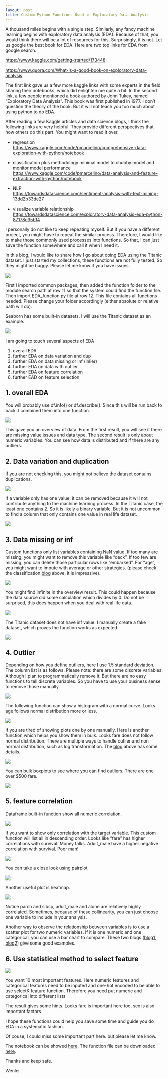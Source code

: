 ```yaml
---
layout: post
title: Custom Python Functions Used in Exploratory Data Analysis
---
```


A thousand miles begins with a single step. Similarly, any fancy machine learning begins with  exploratory data analysis (EDA). Because of that, you would think there will be a lot of resources for this. Surprisingly, it is not. Let us google the best book for EDA.  Here are two top links for EDA from google search.  

<https://www.kaggle.com/getting-started/173448>

<https://www.quora.com/What-is-a-good-book-on-exploratory-data-analysis>

The first link gave us a few more kaggle links with some experts in the field sharing their notebooks, which did enlighten me quite a bit. In the second link, a few people mentioned a book authored by John Tukey, named “Exploratory Data Analysis”. This book was first published in 1977. I don’t question the theory of the book. But it will not teach you too much about using python to do EDA.   

After reading a few Kaggle articles and data science blogs, I think the following links are very helpful. They provide different perspectives that how others do this part.  You might want to read it over.    

* regression  
<https://www.kaggle.com/code/pmarcelino/comprehensive-data-exploration-with-python/notebook>  

* classification  plus methodology  minimal model to chubby model and monitor model performance   
<https://www.kaggle.com/code/pmarcelino/data-analysis-and-feature-extraction-with-python/notebook>

* NLP  
<https://towardsdatascience.com/sentiment-analysis-with-text-mining-13dd2b33de27>

* visualize  variable relationship  
<https://towardsdatascience.com/exploratory-data-analysis-eda-python-87178e35b14>  

I personally do not like to keep repeating myself. But if you have a different project, you might have to repeat the similar process. Therefore, I would like to make those commonly used processes into functions. So that, I can just save the function somewhere and call it when I need it.  

In this blog, I would like to share how I go about doing EDA using the Titanic dataset. I just started my collections, these functions are not fully tested. So they might be buggy.  Please let me know if you have issues.    

<img src="/images/blog49/1package.PNG">  

First I imported common packages, then added the function folder to the module search path at row 11 so that the system could find the function file.  Then import EDA_function.py  file at row 12. This file  contains all functions needed. Please change your folder accordingly (either absolute or relative  path will do).  

Seaborn has some built-in datasets. I will use the Titanic dataset as an example.  

<img src="/images/blog49/2importdataset.PNG">  

I am going to touch several aspects of EDA  
1.  overall EDA  
2.  further EDA on data variation and dup  
3.  further EDA on data missing or inf  (inlier)  
4.  further EDA on data with outlier   
5.  further EDA on feature correlation  
6.  further EAD on feature selection  

## 1. overall EDA  
You will probably use df.info() or df.describe().  Since this will be run back to back. I combined them into one function.  

<img src="/images/blog49/3overall.PNG">  

This gave you an overview of data.  From the first result, you will see if there are missing value issues and data type.   The second result is only about numeric  variables.  You can see how data is distributed and if there are any outliers.  

## 2. Data variation and duplication  
If you are not checking this, you might not believe the dataset contains duplications.  

<img src="/images/blog49/4dup.PNG"> 

If a variable only has one value, it can be removed because it will not contribute anything to the machine learning process. In the Titanic case, the least one contains 2. So it is likely a binary variable. But it is not uncommon to find a column that only contains one value in real life dataset.  

<img src="/images/blog49/5variationPNG.PNG">  

## 3. Data missing or inf  
Custom functions only list variables containing NaN  value. If too many are missing, you might want to remove this variable like “deck”. If too few are missing, you can delete those particular rows like  “embarked”. For “age”, you might want to impute with average  or other strategies. (please check the classification [blog](https://www.kaggle.com/code/pmarcelino/data-analysis-and-feature-extraction-with-python/notebook) above, it is impressive).  

<img src="/images/blog49/6missing.PNG">   

You might find infinite in the overview result.  This could happen because the data source did some calculation which divides by 0.  Do not be surprised,  this does happen when you deal with real life data.  

<img src="/images/blog49/7inf1.PNG">  

The Titanic dataset does not have inf value.  I manually create a fake dataset, which proves the  function works as expected.  

<img src="/images/blog49/7inf2.PNG">  

## 4. Outlier
Depending on how you define outliers, here I use 1.5 standard deviation.  The column list is as follows.  Please note: there are some discrete variables.  Although  I plan to programmatically remove it. But there are no easy functions to tell discrete variables. So you have to use your business sense to remove those manually.  

<img src="/images/blog49/8outlier1.PNG">  

The following function can show a histogram with a normal curve.  Looks age follows normal distribution more or less. 

<img src="/images/blog49/8outlier2.PNG">  

If you are tired of showing plots one by one manually. Here is  another function,which helps you show them in bulk.  Looks fare does not follow normal distribution.
There are multiple ways to handle outlier and non normal distribution, such as log transformation. The [blog](https://www.kaggle.com/code/pmarcelino/comprehensive-data-exploration-with-python/notebook) above has some details.  

<img src="/images/blog49/8outlier3.PNG"> 

You can bulk boxplots to see where you can find outliers. There are one over $500 fare.   

<img src="/images/blog49/8outlier4.PNG">   

## 5.	feature correlation  
Dataframe built-in function show all numeric correlation.  

<img src="/images/blog49/9all.PNG">  

If you want to show only correlation with the target  variable.  This  custom  function will list all in descending order.  Looks like “fare” has higher correlations with survival.  Money talks. Adult_male have a higher negative correlation with survival. Poor man!  

<img src="/images/blog49/9target.PNG">

You can take a close look using pairplot 

<img src="/images/blog49/9pairplot.PNG">   

Another useful plot is heatmap.   

<img src="/images/blog49/9heatmap.PNG">  

Notice parch and sibsp,  adult_male and alone are relatively  highly correlated.  Sometimes, because of these collinearity, you can just choose one variable to include in your analysis.
 
Another way to observe the relationship between  variables is to use a scatter plot for two numeric  variables.  If it is one numeric and one categorical,  you can use a bar chart to compare. These two blogs ([blog1](https://www.kaggle.com/code/pmarcelino/comprehensive-data-exploration-with-python/notebook), [blog2](https://towardsdatascience.com/exploratory-data-analysis-eda-python-87178e35b14))  give some good examples.  

## 6.	Use  statistical method to select feature

<img src="/images/blog49/10selectKb.PNG">  

You want 10 most important features. Here numeric features and categorical features need to be inputed and one-hot encoded to be able to use selectK feature function. Therefore you need put numeric and  categorical into different lists 

The result gives some hints. Looks fare is important here too, sex is also important factors.  

I hope these functions could help you save some time and guide you do EDA in a systematic fashion.  

Of couse, I could miss some important part here. but please let me know.

The notebook can be showed [here](/Files/blog49_EDA_Titanic.ipynb). The function file  can be downloaded [here](/Files/EDA_function.py).  

Thanks and keep safe. 

Wenlei











